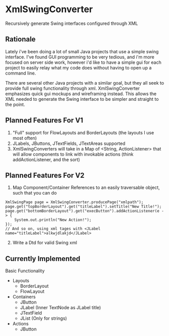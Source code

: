 # XmlSwingConverter
Recursively generate Swing interfaces configured through XML

## Rationale
Lately i've been doing a lot of small Java projects that use a simple swing interface.
I've found GUI programming to be very tedious, and i'm more focused on server side work, 
however i'd like to have a simple gui for each project to easily relay what my code does 
without having to open up a command line.

There are several other Java projects with a similar goal, but they all seek to 
provide full swing functionality through xml. XmlSwingConverter emphasizes quick gui mockups
and wireframing instead. This allows the XML needed to generate the Swing
interface to be simpler and straight to the point. 

## Planned Features For V1
1. "Full" support for FlowLayouts and BorderLayouts (the layouts I use most often)
2. JLabels, JButtons, JTextFields, JTextAreas supported
3. XmlSwingConverters will take in a Map of <String, ActionListener> that will allow
components to link with invokable actions (think addActionListener, and the sort)

## Planned Features For V2
1. Map Component/Container References to an easily traversable object, such that you can do 
```
XmlSwingPage page = XmlSwingConverter.producePage("xmlpath");
page.get("topBorderLayout").get("titleLabel").setTitle("New Title!");
page.get("bottomBorderLayout").get("execButton").addActionListener(e -> {
    System.out.println("New Action!");
});
// And so on, using xml tages with <JLabel name="titleLabel">alkwjdlakjd</JLabel>
```
2. Write a Dtd for valid Swing xml

## Currently Implemented
Basic Functionality
* Layouts
    - BorderLayout
    - FlowLayout
* Containers
    - JButton
    - JLabel (Inner TextNode as JLabel title)
    - JTextField
    - JList (Only for strings)
 * Actions
    - JButton
